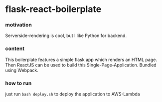 # flask-react-boilerplate

### motivation
Serverside-rendering is cool, but I like Python for backend.

### content
This boilerplate features a simple flask app which renders an HTML page. Then ReactJS can be used to build this Single-Page-Application. Bundled using Webpack.

### how to run
just run ```bash deploy.sh``` to deploy the application to AWS-Lambda
 
